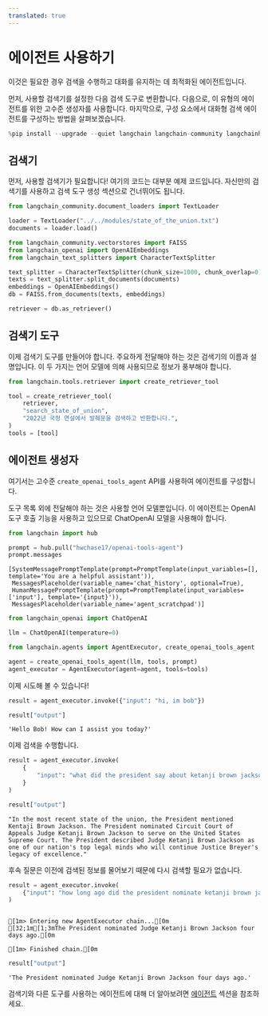 ```yaml
---
translated: true
---
```


# 에이전트 사용하기

이것은 필요한 경우 검색을 수행하고 대화를 유지하는 데 최적화된 에이전트입니다.

먼저, 사용할 검색기를 설정한 다음 검색 도구로 변환합니다. 다음으로, 이 유형의 에이전트를 위한 고수준 생성자를 사용합니다. 마지막으로, 구성 요소에서 대화형 검색 에이전트를 구성하는 방법을 살펴보겠습니다.

```python
%pip install --upgrade --quiet langchain langchain-community langchainhub langchain-openai faiss-cpu
```

## 검색기

먼저, 사용할 검색기가 필요합니다! 여기의 코드는 대부분 예제 코드입니다. 자신만의 검색기를 사용하고 검색 도구 생성 섹션으로 건너뛰어도 됩니다.

```python
from langchain_community.document_loaders import TextLoader

loader = TextLoader("../../modules/state_of_the_union.txt")
documents = loader.load()
```

```python
from langchain_community.vectorstores import FAISS
from langchain_openai import OpenAIEmbeddings
from langchain_text_splitters import CharacterTextSplitter

text_splitter = CharacterTextSplitter(chunk_size=1000, chunk_overlap=0)
texts = text_splitter.split_documents(documents)
embeddings = OpenAIEmbeddings()
db = FAISS.from_documents(texts, embeddings)
```

```python
retriever = db.as_retriever()
```

## 검색기 도구

이제 검색기 도구를 만들어야 합니다. 주요하게 전달해야 하는 것은 검색기의 이름과 설명입니다. 이 두 가지는 언어 모델에 의해 사용되므로 정보가 풍부해야 합니다.

```python
from langchain.tools.retriever import create_retriever_tool

tool = create_retriever_tool(
    retriever,
    "search_state_of_union",
    "2022년 국정 연설에서 발췌문을 검색하고 반환합니다.",
)
tools = [tool]
```

## 에이전트 생성자

여기서는 고수준 `create_openai_tools_agent` API를 사용하여 에이전트를 구성합니다.

도구 목록 외에 전달해야 하는 것은 사용할 언어 모델뿐입니다.
이 에이전트는 OpenAI 도구 호출 기능을 사용하고 있으므로 ChatOpenAI 모델을 사용해야 합니다.

```python
from langchain import hub

prompt = hub.pull("hwchase17/openai-tools-agent")
prompt.messages
```

```output
[SystemMessagePromptTemplate(prompt=PromptTemplate(input_variables=[], template='You are a helpful assistant')),
 MessagesPlaceholder(variable_name='chat_history', optional=True),
 HumanMessagePromptTemplate(prompt=PromptTemplate(input_variables=['input'], template='{input}')),
 MessagesPlaceholder(variable_name='agent_scratchpad')]
```

```python
from langchain_openai import ChatOpenAI

llm = ChatOpenAI(temperature=0)
```

```python
from langchain.agents import AgentExecutor, create_openai_tools_agent

agent = create_openai_tools_agent(llm, tools, prompt)
agent_executor = AgentExecutor(agent=agent, tools=tools)
```

이제 시도해 볼 수 있습니다!

```python
result = agent_executor.invoke({"input": "hi, im bob"})
```

```python
result["output"]
```

```output
'Hello Bob! How can I assist you today?'
```

이제 검색을 수행합니다.

```python
result = agent_executor.invoke(
    {
        "input": "what did the president say about ketanji brown jackson in the most recent state of the union?"
    }
)
```

```python
result["output"]
```

```output
"In the most recent state of the union, the President mentioned Kentaji Brown Jackson. The President nominated Circuit Court of Appeals Judge Ketanji Brown Jackson to serve on the United States Supreme Court. The President described Judge Ketanji Brown Jackson as one of our nation's top legal minds who will continue Justice Breyer's legacy of excellence."
```

후속 질문은 이전에 검색된 정보를 물어보기 때문에 다시 검색할 필요가 없습니다.

```python
result = agent_executor.invoke(
    {"input": "how long ago did the president nominate ketanji brown jackson?"}
)
```

```output

[1m> Entering new AgentExecutor chain...[0m
[32;1m[1;3mThe President nominated Judge Ketanji Brown Jackson four days ago.[0m

[1m> Finished chain.[0m
```

```python
result["output"]
```

```output
'The President nominated Judge Ketanji Brown Jackson four days ago.'
```

검색기와 다른 도구를 사용하는 에이전트에 대해 더 알아보려면 [에이전트](/docs/modules/agents) 섹션을 참조하세요.
